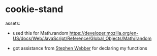 # cookie-stand

<!--TODO add template -->
assets:
- used this for Math.random
https://developer.mozilla.org/en-US/docs/Web/JavaScript/Reference/Global_Objects/Math/random

- got assistance from [Stephen Webber](https://github.com/offgridauthor) for declaring my functions

